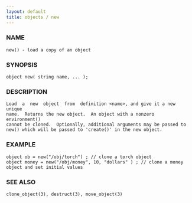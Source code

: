 ```yaml
---
layout: default
title: objects / new
---
```


### NAME

    new() - load a copy of an object

### SYNOPSIS

    object new( string name, ... );

### DESCRIPTION

    Load  a  new  object  from  definition <name>, and give it a new unique
    name.  Returns the new object.  An object with a nonzero  environment()
    cannot be cloned.  Optionally, additional arguments may be passed to
    new() which will be passed to 'create()' in the new object.

### EXAMPLE

    object ob = new("/obj/torch") ; // clone a torch object
    object money = new("/obj/money", 10, "dollars" ) ; // clone a money object and set initial values

### SEE ALSO

    clone_object(3), destruct(3), move_object(3)

